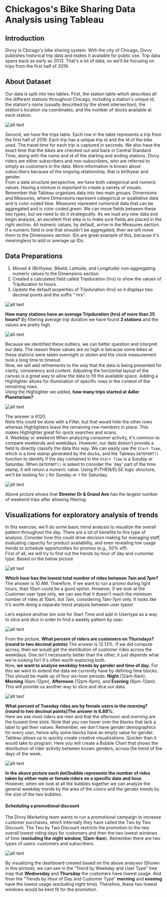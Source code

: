 # Chickagos's Bike Sharing Data Analysis using Tableau

## Introduction
Divvy is Chicago's bike sharing system. With the city of Chicago, Divvy publishes historical trip data and makes it available for 
public use. Trip data spans back as early as 2013. That's a lot of data, so we'll be focusing on trips from the first half of 2019.

## About Dataset
Our data is split into two tables. First, the station table which describes all the different stations throughout Chicago, including 
a station's unique id, the station's name (usually described by the street intersection), the station's location via coordinates, and 
the number of docks available at each station.

![alt text](https://github.com/asifsamy/chickago-bike-sharing-01/blob/master/images/1_two_tables.JPG "Logo Title Text 1")

Second, we have the trips table. Each row in the table represents a trip from the first half of 2019. Each trip has a unique trip id 
and the id of the bike used. The travel time for each trip is captured in seconds. We also have the exact time that the bikes are checked 
out and back in Central Standard Time, along with the name and id of the starting and ending stations. Divvy riders are either 
subscribers and non-subscribers, who are referred to simply as customers in the data. More information is known about subscribers 
because of the ongoing relationship, that is birthyear and gender.
</br>
From a data structure perspective, we have both categorical and numeric values. Having a mixture is important to create a variety of 
visuals. Remember that Tableau organizes data into two main groups: Dimensions and Measures, where Dimensions represent categorical or 
qualitative data and is color coded blue. Measures represent numerical data that can be aggregated and is color coded green. We can move 
fields between these two types, but we need to do it strategically. As we load any new data and begin analysis, an excellent first step 
is to make sure fields are placed in the right section. All numeric values, by default, arrive in the Measures section. If a numeric 
field is one that shouldn't be aggregated, then we will move them to the Dimensions section. IDs are great example of this, because 
it's meaningless to add or average up IDs.

## Data Preparations
1. Moved  4 (Birthyear, BikeId, Latitude, and Longitude) non-aggregating numeric values to the Dimensions section.
2. Created a calculated field called Tripduration (hrs) to show the values of Tripduration to hours.
3. Update the default properties of Tripduration (hrs) so it displays two decimal points and the suffix " hrs".

![alt text](https://github.com/asifsamy/chickago-bike-sharing-01/blob/master/images/2_overview.JPG "Logo Title Text 1")

**How many stations have an average Tripduration (hrs) of more than 25 hours?**
By filtering average trip duration we have found **3 stations** and the values are pretty high.

![alt text](https://github.com/asifsamy/chickago-bike-sharing-01/blob/master/images/3_Filtered.JPG "Logo Title Text 1")

Because we identified these outliers, we can better question and interpret our data. The reason these values are so high is because 
some bikes at these stations were taken overnight or stolen and the clock measurement took a long time to timeout.
</br>
Now, we will add refinements to the way that the data is being presented for clarity, consistency and context. Adjusting the horizontal 
layout of the canvas is a great way to allow the data to fill the available space. Adding a Highlighter allows for illumination of 
specific rows in the context of the remaining rows.
</br>
Using the Highlighter we added, **how many trips started at Adler Planetarium?**

![alt text](https://github.com/asifsamy/chickago-bike-sharing-01/blob/master/images/4_Filtered.JPG "Logo Title Text 1")

The answer is 6120. </br>
Note this could be done with a Filter, but that would hide the other rows whereas Highlighters leave the remaining row members in 
place. This makes Highlighter great for quick searches and scans.</br>
4. Weekday or weekend
When analyzing consumer activity, it's common to compare weekends and weekdays. However, our data doesn't provide a field to directly 
classify the data this way. We can easily use the <code>Start Time</code>, which is a time stamp generated by the docks, and the 
Tableau <code>DATEPART()</code> function to identify if the day contained in the <code>Start Time</code> is a Sunday or Saturday. 
When <code>DATEPART()</code> is asked to consider the 'day' part of the time stamp, it will return a numeric value. Using IF/THEN/ELSE 
logic structure, we'll be looking for <code>1</code> for Sunday or <code>7</code> for Saturday. 

![alt text](https://github.com/asifsamy/chickago-bike-sharing-01/blob/master/images/5_Filtered.JPG "Logo Title Text 1")

Above picture shows that **Streeter Dr & Grand Ave** has the largest number of weekend trips after allowing filtering.

## Visualizations for exploratory analysis of trends
In this exercise, we'll do some basic trend analysis to visualize the overall pattern throughout the day. There are a lot of benefits 
to this type of analysis. Consider how this could drive decision making for managing staff, evaluating capacity for product 
availability, and even revealing low usage trends to schedule opportunities for promos (e.g., 50% off).
</br>
First of all, we will try to find out the trends by hour of day and customer type. Based on the below picture 

![alt text](https://github.com/asifsamy/chickago-bike-sharing-01/blob/master/images/6_Trends.JPG "Logo Title Text 1")

**Which hour has the lowest total number of rides between 7am and 7pm?**
The answer is 10 AM. Therefore, if we want to run a promo during light hours, than 10am could be a good option. However, if we look 
at the Customer user type only, we can see that it doesn't reach the minimum number of rides at 10am, but 7am, considering 7am-7pm 
only. It looks like it's worth doing a separate trend analysis between user types!</br>

Let’s explore another bin size for Start Time and add in Usertype as a way to slice and dice in order to find a weekly pattern by user.

![alt text](https://github.com/asifsamy/chickago-bike-sharing-01/blob/master/images/7_Trends.JPG "Logo Title Text 1")

From the picture, **What percent of riders are customers on Thursdays? (round to two decimal points)** The answer is 12.13%. If we 
did compute across, then we would get the distribution of customer rides across the weekdays. One isn't necessarily better than 
the other, it just depends what we're looking for! It's often worth exploring both.</br>
Now, **we want to analyse weekday trends by gender and time of day.**
For this we want to extend the data we currently have by defining time blocks. This should be made up of four six-hour periods: 
<strong>Night</strong> (12am-6am). <strong>Morning</strong> (6am-12pm), <strong>Afternoon</strong> (12pm-6pm), and 
<strong>Evening</strong> (6pm-12am). This will provide us another way to slice and dice our data.

![alt text](https://github.com/asifsamy/chickago-bike-sharing-01/blob/master/images/8_Trends.JPG "Logo Title Text 1")

**What percent of Tuesday rides are by female users in the morning? (round to two decimal points)The answer is 6.88%.**</br>
Here we see most riders are men and that the afternoon and morning are the busiest time slots. Note that you can hover over the 
blocks that lack a label to get their values. Remember, we don't have gender demographics for every user, hence why some blocks 
have an empty value for gender. </br>
Tableau allows us to quickly create creative visualizations. Quicker than it would take to program. Here you will create a Bubble 
Chart that shows the distribution of rider activity between known genders, across the trend of the days of the week.

![alt text](https://github.com/asifsamy/chickago-bike-sharing-01/blob/master/images/9_Trends.JPG "Logo Title Text 1")

**In the above picture each dot/bubble represents the number of rides taken by either male or female riders on a specific date and 
hour.**
However, when we look at all the bubbles together we can analyze the general weekday trends by the area of the colors and the gender 
trends by the size of the two bubbles.

#### Scheduling a promotional discount
The Divvy Marketing team wants to run a promotional campaign to increase customer purchases, which internally they have called the 
Two by Two Discount. The Two by Two Discount restricts the promotion to the two overall lowest riding days for customers and then 
the two lowest windows of time (**excluding the night window, 12am-6am**). Remember there are two types of users: customers and 
subscribers.

![alt text](https://github.com/asifsamy/chickago-bike-sharing-01/blob/master/images/10_trend-user-time.JPG "Logo Title Text 1")

By visualizing the dashboard created based on the above analyses (Shown in this picture), we can see in the “Trend by Weekday and 
User Type” tree map that **Wednesday** and **Thursday** the customers have lowest usage. And from the “Trends by Hour of Day and 
Customer Type” **morning** and **evening** have the lowest usage (excluding night time). Therefore, these two lowest windows 
would be best fit for 
the promotion.



